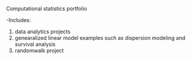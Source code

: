 Computational statistics portfolio

-Includes:


1) data analytics projects
2) genearalized linear model examples such as dispersion modeling and survival analysis
3) randomwalk project

